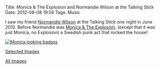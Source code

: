 Title: Monica & The Explosion and Normandie Wilson at the Talking Stick
Date: 2012-08-08 19:56
Tags: Music

I saw my friend [Normandie Wilson](http://www.normandiewilson.com/) at
the Talking Stick one night in June 2010. Before Normandie was [Monica &
The Explosion](http://monicaandtheexplosion.com/), (except that it was
just Monica, no Explosion) a Swedish punk act that rocked the house!

[![Monica looking badass](/galleries/monica-and-the-explosions-selects/content/images/large/P1020790.jpg)](/galleries/monica-and-the-explosions-selects/content/P1020790_large.html)

[Selected Images](/galleries/monica-and-the-explosions-selects/index.html)

[All Images](/galleries/monica-and-the-explosions-all/index.html)
